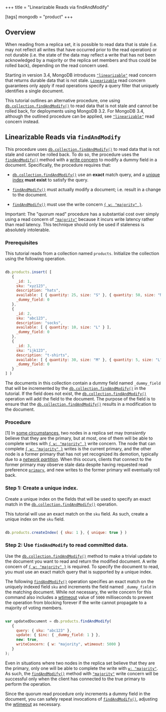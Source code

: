 +++
title = "Linearizable Reads via findAndModify"

[tags]
mongodb = "product"
+++

## Overview

When reading from a replica set, it is possible to read data that is
stale (i.e. may not reflect all writes that have occurred prior to the
read operation) or not durable (i.e. the state of the data may reflect
a write that has not been acknowledged by a majority or the replica set
members and thus could be rolled back), depending on the read concern
used.

Starting in version 3.4, MongoDB introduces
[``"linearizable"``](#readconcern."linearizable") read concern that returns durable data
that is not stale. [``Linearizable``](#readconcern."linearizable") read
concern guarantees only apply if read operations specify a query filter
that uniquely identifies a single document.

This tutorial outlines an alternative procedure, one using
[``db.collection.findAndModify()``](#db.collection.findAndModify) to read data that is not stale
and cannot be rolled back, for deployments using MongoDB 3.2. For
MongoDB 3.4, although the outlined procedure can be applied, see
[``"linearizable"``](#readconcern."linearizable") read concern instead.


## Linearizable Reads via ``findAndModify``

This procedure uses [``db.collection.findAndModify()``](#db.collection.findAndModify) to read
data that is not stale and cannot be rolled back. To do so, the
procedure uses the [``findAndModify()``](#db.collection.findAndModify) method with
a [write concern](#write-concern) to modify a dummy field in a
document. Specifically, the procedure requires that:

* [``db.collection.findAndModify()``](#db.collection.findAndModify) use an **exact** match query, and a [unique index](#) **must exist** to satisfy the query. 

* [``findAndModify()``](#db.collection.findAndModify) must actually modify a document; i.e. result in a change to the document. 

* [``findAndModify()``](#db.collection.findAndModify) must use the write concern [``{ w: "majority" }``](#writeconcern."majority"). 

Important: The "quorum read" procedure has a substantial cost over simply using a read concern of [``"majority"``](#readconcern."majority") because it incurs write latency rather than read latency. This technique should only be used if staleness is absolutely intolerable. 


### Prerequisites

This tutorial reads from a collection named ``products``. Initialize
the collection using the following operation.

```javascript

db.products.insert( [
   {
     _id: 1,
     sku: "xyz123",
     description: "hats",
     available: [ { quantity: 25, size: "S" }, { quantity: 50, size: "M" } ],
     _dummy_field: 0
   },
   {
     _id: 2,
     sku: "abc123",
     description: "socks",
     available: [ { quantity: 10, size: "L" } ],
     _dummy_field: 0
   },
   {
     _id: 3,
     sku: "ijk123",
     description: "t-shirts",
     available: [ { quantity: 30, size: "M" }, { quantity: 5, size: "L" } ],
     _dummy_field: 0
   }
] )

```

The documents in this collection contain a dummy field named
``_dummy_field`` that will be incremented by the
[``db.collection.findAndModify()``](#db.collection.findAndModify) in the tutorial. If the field
does not exist, the [``db.collection.findAndModify()``](#db.collection.findAndModify) operation
will add the field to the document. The purpose of the field is to
ensure that the [``db.collection.findAndModify()``](#db.collection.findAndModify) results in a
modification to the document.


### Procedure

[1] In [some circumstances](#edge-cases), two nodes in a replica set may *transiently* believe that they are the primary, but at most, one of them will be able to complete writes with [``{ w: "majority" }``](#writeconcern."majority") write concern. The node that can complete [``{ w: "majority" }``](#writeconcern."majority") writes is the current primary, and the other node is a former primary that has not yet recognized its demotion, typically due to a [*network partition*](#term-network-partition). When this occurs, clients that connect to the former primary may observe stale data despite having requested read preference [``primary``](#primary), and new writes to the former primary will eventually roll back. 


### Step 1: Create a unique index.

Create a unique index on the fields that will be used to specify an
exact match in the [``db.collection.findAndModify()``](#db.collection.findAndModify) operation.

This tutorial will use an exact match on the ``sku`` field. As such,
create a unique index on the ``sku`` field.

```javascript

db.products.createIndex( { sku: 1 }, { unique: true } )

```


### Step 2: Use ``findAndModify`` to read committed data.

Use the [``db.collection.findAndModify()``](#db.collection.findAndModify) method to make a
trivial update to the document you want to read and return the
modified document. A write concern of [``{ w: "majority" }``](#writeconcern."majority") is required. To specify the document to read, you must
use an exact match query that is supported by a unique index.

The following [``findAndModify()``](#db.collection.findAndModify) operation
specifies an exact match on the uniquely indexed field ``sku`` and
increments the field named ``_dummy_field`` in the matching document.
While not necessary, the write concern for this command also includes
a [wtimeout](#wc-wtimeout) value of ``5000`` milliseconds to prevent the
operation from blocking forever if the write cannot propagate to a
majority of voting members.

```javascript

var updatedDocument = db.products.findAndModify(
   {
     query: { sku: "abc123" },
     update: { $inc: { _dummy_field: 1 } },
     new: true,
     writeConcern: { w: "majority", wtimeout: 5000 }
   }
);

```

Even in situations where two nodes in the replica set believe that
they are the primary, only one will be able to complete the write with
[``w: "majority"``](#writeconcern."majority"). As such, the
[``findAndModify()``](#db.collection.findAndModify) method with
[``"majority"``](#writeconcern."majority") write concern will be successful only when
the client has connected to the true primary to perform the operation.

Since the quorum read procedure only increments a dummy field in the
document, you can safely repeat invocations of
[``findAndModify()``](#db.collection.findAndModify), adjusting the
[wtimeout](#wc-wtimeout) as necessary.
